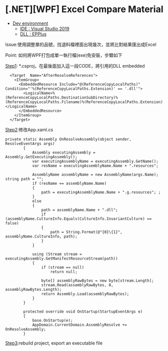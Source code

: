 # [.NET][WPF] Excel Compare Material
  
*   [Dev environment](#)
    * [IDE : Visual Studio 2019](#)
    * [DLL : EPPlus](#)
  
Issue:使用調整單的品號，找退料檔裡面出現幾次，並將比對結果匯出成Excel

Point: 如何將WPF打包成單一執行檔(exe)免安裝，步驟如下

[Step1](#AfterResolveReferences):   *.csproj，在最後面加入這一段CODE，將引用的DLL embedded

```
  <Target  Name="AfterResolveReferences">
    <ItemGroup>
      <EmbeddedResource Include="@(ReferenceCopyLocalPaths)" Condition="'%(ReferenceCopyLocalPaths.Extension)' == '.dll'">
        <LogicalName>%(ReferenceCopyLocalPaths.DestinationSubDirectory)%(ReferenceCopyLocalPaths.Filename)%(ReferenceCopyLocalPaths.Extension)</LogicalName>
      </EmbeddedResource>
    </ItemGroup>
  </Target>
```
[Step2](#OnResolveAssembly):修改App.xaml.cs
```
private static Assembly OnResolveAssembly(object sender, ResolveEventArgs args)
        {
            Assembly executingAssembly = Assembly.GetExecutingAssembly();
            var executingAssemblyName = executingAssembly.GetName();
            var resName = executingAssemblyName.Name + ".resources";

            AssemblyName assemblyName = new AssemblyName(args.Name); string path = "";
            if (resName == assemblyName.Name)
            {
                path = executingAssemblyName.Name + ".g.resources"; ;
            }
            else
            {
                path = assemblyName.Name + ".dll";
                if (assemblyName.CultureInfo.Equals(CultureInfo.InvariantCulture) == false)
                {
                    path = String.Format(@"{0}\{1}", assemblyName.CultureInfo, path);
                }
            }

            using (Stream stream = executingAssembly.GetManifestResourceStream(path))
            {
                if (stream == null)
                    return null;

                byte[] assemblyRawBytes = new byte[stream.Length];
                stream.Read(assemblyRawBytes, 0, assemblyRawBytes.Length);
                return Assembly.Load(assemblyRawBytes);
            }
        }

        protected override void OnStartup(StartupEventArgs e)
        {
            base.OnStartup(e);
            AppDomain.CurrentDomain.AssemblyResolve += OnResolveAssembly;
        }
```
[Step3](#bulid):rebuild project, export an executable file

